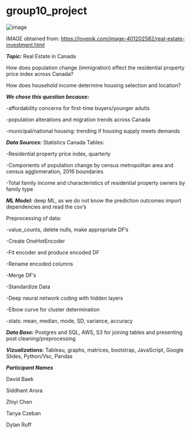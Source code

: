 # group10_project



![image](https://user-images.githubusercontent.com/90135381/158727737-2db68a11-9ee9-40e7-986e-71c8bb8369c7.png)

IMAGE obtained from: https://lovepik.com/image-401202582/real-estate-investment.html

***Topic:*** Real Estate in Canada

How does population change (immigration) effect the residential property price index across Canada?

How does household income determine housing selection and location?

***We chose this question because:***

-affordability concerns for first-time buyers/younger adults

-population alterations and migration trends across Canada

-municipal/national housing: trending if housing supply meets demands

***Data Sources:*** Statistics Canada
Tables:

-Residential property price index, quarterly

-Components of population change by census metropolitan area and census agglomeration, 2016 boundaries

-Total family income and characteristics of residential property owners by family type



***ML Model:*** deep ML, as we do not know the prediction outcomes import dependencies and read the csv’s

Preprocessing of data:  

-value_counts, delete nulls, make appropriate DF’s

-Create OneHotEncoder

-Fit encoder and produce encoded DF

-Rename encoded columns

-Merge DF’s

-Standardize Data

-Deep neural network coding with hidden layers

-Elbow curve for cluster determination

-stats: mean, median, mode, SD, variance, accuracy

***Data Base:*** Postgres and SQL, AWS, S3 for joining tables and presenting post cleaning/preprocessing


***Vizualizations:*** Tableau, graphs, matrices, bootstrap, JavaScript, Google Slides, Python/Vsc, Pandas


***Participant Names*** 

David Baek

Siddhant Arora

Zhiyi Chen

Tanya Czeban

Dylan Ruff
